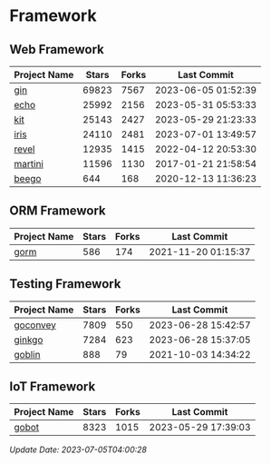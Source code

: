 # Framework

## Web Framework
| Project Name | Stars | Forks | Last Commit |
| ------------ | ----- | ----- | ----------- |
| [gin](https://github.com/gin-gonic/gin) | 69823 | 7567 | 2023-06-05 01:52:39 |
| [echo](https://github.com/labstack/echo) | 25992 | 2156 | 2023-05-31 05:53:33 |
| [kit](https://github.com/go-kit/kit) | 25143 | 2427 | 2023-05-29 21:23:33 |
| [iris](https://github.com/kataras/iris) | 24110 | 2481 | 2023-07-01 13:49:57 |
| [revel](https://github.com/revel/revel) | 12935 | 1415 | 2022-04-12 20:53:30 |
| [martini](https://github.com/go-martini/martini) | 11596 | 1130 | 2017-01-21 21:58:54 |
| [beego](https://github.com/astaxie/beego) | 644 | 168 | 2020-12-13 11:36:23 |

## ORM Framework
| Project Name | Stars | Forks | Last Commit |
| ------------ | ----- | ----- | ----------- |
| [gorm](https://github.com/jinzhu/gorm) | 586 | 174 | 2021-11-20 01:15:37 |

## Testing Framework
| Project Name | Stars | Forks | Last Commit |
| ------------ | ----- | ----- | ----------- |
| [goconvey](https://github.com/smartystreets/goconvey) | 7809 | 550 | 2023-06-28 15:42:57 |
| [ginkgo](https://github.com/onsi/ginkgo) | 7284 | 623 | 2023-06-28 15:37:05 |
| [goblin](https://github.com/franela/goblin) | 888 | 79 | 2021-10-03 14:34:22 |

## IoT Framework
| Project Name | Stars | Forks | Last Commit |
| ------------ | ----- | ----- | ----------- |
| [gobot](https://github.com/hybridgroup/gobot) | 8323 | 1015 | 2023-05-29 17:39:03 |

*Update Date: 2023-07-05T04:00:28*